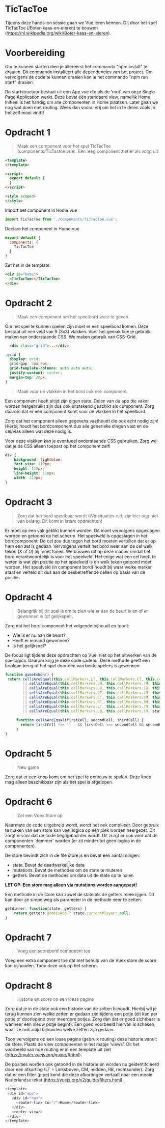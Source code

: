 # TicTacToe

Tijdens deze hands-on sessie gaan we Vue leren kennen. Dit door het spel TicTacToe (/Boter-kaas-en-eieren) te bouwen (https://nl.wikipedia.org/wiki/Boter-kaas-en-eieren).

# Voorbereiding

Om te kunnen starten dien je allereerst het commando "npm install" te draaien. Dit commando installeert alle dependencies van het project.
Om vervolgens de code te kunnen draaien kan je het commando "npm run start" draaien.

De startstructuur bestaat uit een App.vue die als de 'root' van onze Single Page Application werkt. Deze bevat één standaard view, namelijk Home. Initieel is het handig om alle componenten in Home plaatsen. Later gaan we nog wat doen met routing. Wees dan vooral vrij om het in te delen zoals je het zelf mooi vindt!

# Opdracht 1
>Maak een component voor het spel TicTacToe (components/TicTactoe.vue). Een leeg component ziet er als volgt uit: 
```html
<template>
</template>

<script>
  export default {
  }
</script>

<style scoped>
</style>
```

Import het component in Home.vue
```js 
import TicTacToe from './components/TicTacToe.vue';
```
Declare het component in Home.vue
```js
export default {
  components: {
    TicTacToe
  }
}
```
Zet het in de template:
```html
<div id="home">
  <TicTacToe></TicTacToe>   
</div>
``` 

# Opdracht 2
> Maak een component om het speelbord weer te geven.

Om het spel te kunnen spelen zijn moet er een speelbord komen. Deze bestaat uit een veld van 9 (3x3) vlakken. Voor het gemak kun je gebruik maken van onderstaande CSS. We maken gebruik van CSS-Grid.

```html
  <div class="grid">...</div>
```
```css
.grid {
  display: grid;
  grid-gap: 5px 5px;
  grid-template-columns: auto auto auto;
  justify-content: center;
  margin-top: 20px;
}
```

> Maak voor de vlakken in het bord ook een component.

Een component heeft altijd zijn eigen state. Delen van de app die vaker worden hergebruikt zijn dus ook uitstekend geschikt als component. Zorg daarom dat er een component komt voor de vlakken in het speelbord.

Zorg dat het component alleen gegevens vasthoudt die ook echt nodig zijn! Hierbij houdt het bordcomponent dus alle generieke dingen vast en de cel/vlak alleen wat deze nodig is.

Voor deze vlakken kan je eventueel onderstaande CSS gebruiken. Zorg wel dat je de CSS alleen toepast op het component zelf!

```css
div {
    background: lightblue;
    font-size: 110px;
    height: 120px;
    line-height: 110px;
    width: 120px;
}
```

# Opdracht 3
> Zorg dat het bord speelbaar wordt (Winsituaties e.d. zijn hier nog niet van belang. Dit komt in latere opdrachten)

Er moet op een vak geklikt kunnen worden. Dit moet vervolgens opgeslagen worden en getoond op het scherm. Het speelveld is opgeslagen in het bordcomponent. De cel zou dus tegen het bord moeten vertellen dat er op hem een zet is gedaan. Vervolgens vertelt het bord weer aan de cel welk teken (X of O) hij moet tonen. 
We bouwen dit op deze manier omdat het bord verantwoordelijk is voor het speelveld. Het enige wat een cel hoeft te weten is wat zijn positie op het speelveld is en welk teken getoond moet worden. Het speelveld (in component bord) houdt bij waar welke marker staat en verteld dit dus aan de desbetreffende cellen op basis van de positie.

# Opdracht 4

> Belangrijk bij dit spel is om te zien wie er aan de beurt is en of er gewonnen is (of gelijkspel). 

Zorg dat het bord component het volgende bijhoudt en toont:
* Wie is er nu aan de beurt?
* Heeft er iemand gewonnen?
* Is het gelijkspel?

De focus ligt tijdens deze opdrachten op Vue, niet op het uitwerken van de spellogica. Daarom krijg je deze code cadeau. Deze methode geeft een boolean terug of het spel door één van beide spelers is gewonnen.

```javascript
function gameIsWon() {
 return cellsAreEqual(this.cellMarkers.LT, this.cellMarkers.CT, this.cellMarkers.RT) 
        || cellsAreEqual(this.cellMarkers.LM, this.cellMarkers.CM, this.cellMarkers.RM)
        || cellsAreEqual(this.cellMarkers.LB, this.cellMarkers.CB, this.cellMarkers.RB)
        || cellsAreEqual(this.cellMarkers.LT, this.cellMarkers.LM, this.cellMarkers.LB)
        || cellsAreEqual(this.cellMarkers.CT, this.cellMarkers.CM, this.cellMarkers.CB)
        || cellsAreEqual(this.cellMarkers.RT, this.cellMarkers.RM, this.cellMarkers.RB)
        || cellsAreEqual(this.cellMarkers.LT, this.cellMarkers.CM, this.cellMarkers.RB)
        || cellsAreEqual(this.cellMarkers.LB, this.cellMarkers.CM, state.cellMarkers.RT)
          
     function cellsAreEqual(firstCell, secondCell, thirdCell) {
       return firstCell !== ''   && firstCell === secondCell && secondCell === thirdCell; 
     }
}
```

# Opdracht 5

> New game

Zorg dat er een knop komt om het spel te opnieuw te spelen. Deze knop mag alleen beschikbaar zijn als het spel is afgelopen.

# Opdracht 6
> Zet een Vuex Store op

Naarmate de code uitgebreid wordt, wordt het ook complexer. Door gebruik te maken van een store kan veel logica op één plek worden neergezet. Dit zorgt ervoor dat de code begrijpbaarder wordt. Dit zorgt er ook voor dat de componenten 'dommer' worden (er zit minder tot geen logica in de componenten).

De store bevindt zich in de file store.js en bevat een aantal dingen:
* state. Bevat de daadwerkelijke data
* mutations. Bevat de methodes om de state te muteren
* getters. Bevat de methodes om data uit de state op te halen

**LET OP: Een store mag alleen via mutations worden aangepast!**

Een methode in de store kan zowel de state als de getters meekrijgen. Dit kan door ze simpelweg als parameter in de methode neer te zetten:
```javascript
getWinner: function(state, getters) {
    return getters.gameIsWon ? state.currentPlayer: null;
}
```

# Opdracht 7
> Voeg een scorebord component toe

Voeg een extra component toe dat met behulp van de Vuex store de score kan bijhouden. Toon deze ook op het scherm.


# Opdracht 8
> Historie en score op een losse pagina

Zorg dat je in de state ook een historie van de zetten bijhoudt. Hierbij wil je terug kunnen zien welke zetten er gedaan zijn tijdens een potje (dit kan per potje of doorlopend over meerdere potjes. Zorg dan dat er goed zichtbaar is wanneer een nieuw potje begint). Een goed voorbeeld hiervan is schaken, waar ze ook altijd bijhouden welke zetten zijn gedaan.

Toon vervolgens op een losse pagina (gebruik routing) deze historie vanuit de store. Plaats de view componenten in het mapje 'views'.
Dit het voorbeeld van hoe routing er in een template uit ziet (https://router.vuejs.org/guide/#html).

De posities worden ook getoond in de historie en worden nu geïdentifcieerd door een afkorting (LT = Linksboven, CM, midden, RB, rechtsonder). Zorg dat er een filter (pipe) komt die deze afkortingen vertaalt naar een mooie Nederlandse tekst (https://vuejs.org/v2/guide/filters.html).

 ```javascript 
 <template>
  <div id="app">
    <div id="nav">
      <router-link to="/">Home</router-link>
    </div>
    <router-view/>
  </div>
</template>

 ```
